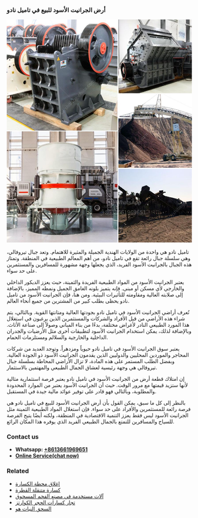 <h3>أرض الجرانيت الأسود للبيع في تاميل نادو</h3><img src='1701746444.jpg' alt=''><p>تاميل نادو هي واحدة من الولايات الهندية الجميلة والمثيرة للاهتمام. وتعد جبال تيروفالي، وهي سلسلة جبال رائعة تقع في تاميل نادو، من أهم المعالم الطبيعية في المنطقة. وتمتاز هذه الجبال بالجرانيت الأسود الفريد، الذي يجعلها وجهة مشهورة للمسافرين والمستثمرين على حد سواء.</p><p>يعتبر الجرانيت الأسود من المواد الطبيعية الفريدة والثمينة، حيث يعزز الديكور الداخلي والخارجي لأي مسكن أو مبنى. فإنه يتميز بلونه الغامق الجميل ونمطه المميز، بالإضافة إلى صلابته العالية ومقاومته للتأثيرات البيئية. ومن هنا، فإن الجرانيت الأسود من تاميل نادو يحظى بطلب كبير من المشترين من جميع أنحاء العالم.</p><p>تُعرف أراضي الجرانيت الأسود في تاميل نادو بجودتها العالية ومتانتها القوية. وبالتالي، يتم شراء هذه الأراضي من قبل الأفراد والشركات والمستثمرين الذين يرغبون في استغلال هذا المورد الطبيعي النادر لأغراض مختلفة، بدءًا من بناء المباني وصولاً إلى صناعة الأثاث. وبالإضافة لذلك، يمكن استخدام الجرانيت الأسود لتطبيقات أخرى مثل الأرضيات والجدران الداخلية والخارجية والسلالم ومستلزمات الحمام.</p><p>يعتبر سوق الجرانيت الأسود في تاميل نادو حيوياً ومزدهراً. وتوجد العديد من شركات المحاجر والموردين المحليين والدوليين الذين يقدمون الجرانيت الأسود ذو الجودة العالية. وبفضل الطلب المستمر على هذه المادة، لا تزال الأراضي المحاطة بسلسلة جبال تيروفالي هي وجهة رئيسية لعشاق الجمال الطبيعي والمهتمين بالاستثمار.</p><p>إن امتلاك قطعة أرض من الجرانيت الأسود في تاميل نادو يعتبر فرصة استثمارية مثالية لأنها ستزيد قيمتها مع مرور الوقت. حيث أن الجرانيت الأسود يعتبر من الموارد المحدودة والمطلوبة، وبالتالي فهو قادر على توفير عوائد مالية جيدة في المستقبل.</p><p>بالنظر إلى كل ما سبق، يمكن القول بأن أرض الجرانيت الأسود للبيع في تاميل نادو هي فرصة رائعة للمستثمرين والأفراد على حد سواء. فإن استغلال المواد الطبيعية الثمينة مثل الجرانيت الأسود ليس فقط يعزز التنمية الاقتصادية في المنطقة، ولكنه أيضًا يتيح الفرصة للسياح والمسافرين للتمتع بالجمال الطبيعي الفريد الذي يوفره هذا المكان الرائع.</p><h3>Contact us</h3><ul><li><strong>Whatsapp:&nbsp;<a href="https://wa.me/8613661969651">+8613661969651</a></strong></li><li><a href="https://swt.shibang-china.com/?git&amp;zhl&amp;أرض الجرانيت الأسود للبيع في تاميل نادو"><strong>Online Service(chat now)</strong></a></li></ul><h3>Related</h3><ul><li><a href='إغلاق محطة الكسارة.md'>إغلاق محطة الكسارة</a></li><li><a href='كسارة متنقلة القطرة.md'>كسارة متنقلة القطرة</a></li><li><a href='آلات مستخدمة في مصنع الفحم المسحوق.md'>آلات مستخدمة في مصنع الفحم المسحوق</a></li><li><a href='تجار كسارات الحجر الكوارتز.md'>تجار كسارات الحجر الكوارتز</a></li><li><a href='السحق النبات هو.md'>السحق النبات هو</a></li></ul>
